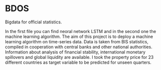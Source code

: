 # BDOS
Bigdata for official statistics.

In the first file you can find neoral network LSTM and in the second one the machine learning algorithm.
The aim of this project is to deploy a machine learning algorithm on time-series data. Data is taken from BIS
statistics, compiled in cooperation with central banks and other national authorities. Information about analysis of
financial stability, international monetary spillovers and global liquidity are available. I took the property price for
23 different countries as target variable to be predicted for unseen quarters.
